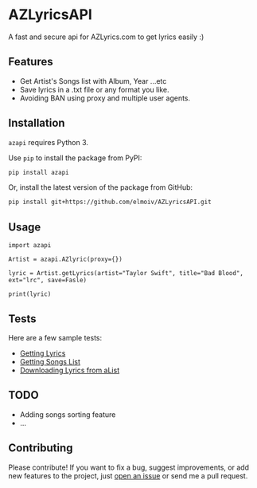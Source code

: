 # AZLyricsAPI
A fast and secure api for AZLyrics.com to get lyrics easily :)


## Features
- Get Artist's Songs list with Album, Year ...etc
- Save lyrics in a .txt file or any format you like.
- Avoiding BAN using proxy and multiple user agents.

## Installation
`azapi` requires Python 3.

Use `pip` to install the package from PyPI:

```bash
pip install azapi
```

Or, install the latest version of the package from GitHub:

```bash
pip install git+https://github.com/elmoiv/AZLyricsAPI.git
```
## Usage
```
import azapi

Artist = azapi.AZlyric(proxy={})

lyric = Artist.getLyrics(artist="Taylor Swift", title="Bad Blood", ext="lrc", save=Fasle)

print(lyric)
```

## Tests
Here are a few sample tests:

* [Getting Lyrics](https://github.com/elmoiv/AZLyricsAPI/tree/master/tests/test1.py)
* [Getting Songs List](https://github.com/elmoiv/AZLyricsAPI/tree/master/tests/test2.py)
* [Downloading Lyrics from aList](https://github.com/elmoiv/AZLyricsAPI/tree/master/tests/test3.py)

## TODO
* Adding songs sorting feature
* ...

## Contributing
Please contribute! If you want to fix a bug, suggest improvements, or add new features to the project, just [open an issue](https://github.com/elmoiv/AZLyricsAPI/issues) or send me a pull request.

